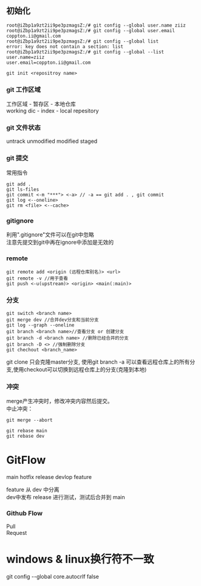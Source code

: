 ## 初始化

```
root@iZbp1a9zt2ii9pe3pzmagsZ:/# git config --global user.name ziiz
root@iZbp1a9zt2ii9pe3pzmagsZ:/# git config --global user.email coppton.ii@gmail.com
root@iZbp1a9zt2ii9pe3pzmagsZ:/# git config --global list
error: key does not contain a section: list
root@iZbp1a9zt2ii9pe3pzmagsZ:/# git config --global --list
user.name=ziiz
user.email=coppton.ii@gmail.com
```

```
git init <repositroy name>
```
### git 工作区域
工作区域 - 暂存区 - 本地仓库     
working dic - index - local repesitory
### git 文件状态

untrack unmodified modified staged

### git 提交
常用指令
```
git add .
git ls-files
git commit <-m "***"> <-a> // -a == git add . , git commit
git log <--oneline>
git rm <file> <--cache>
```

### gitignore

利用".gitignore"文件可以在git中忽略     
注意先提交到git中再在ignore中添加是无效的

### remote 
```
git remote add <origin (远程仓库别名)> <url>
git remote -v //用于查看
git push <-u(upstream)> <origin> <main(:main)>
```

### 分支

```
git switch <branch name>
git merge dev //合并dev分支和当前分支
git log --graph --oneline
git branch <branch name>//查看分支 or 创建分支
git branch -d <branch name> //删除已经合并的分支
git branch -D <> //强制删除分支
git chechout <branch_name>
```
git clone 只会克隆master分支, 使用git branch -a 可以查看远程仓库上的所有分支,使用checkout可以切换到远程仓库上的分支(克隆到本地)
### 冲突
merge产生冲突时，修改冲突内容然后提交。     
中止冲突：
```
git merge --abort
```

```
git rebase main
git rebase dev
```

# GitFlow

main hotfix release devlop feature

feature 从 dev 中分离    
dev中发布 release 进行测试，测试后合并到 main

### Github Flow    
Pull   
Request

# windows & linux换行符不一致
git config --global core.autocrlf false


